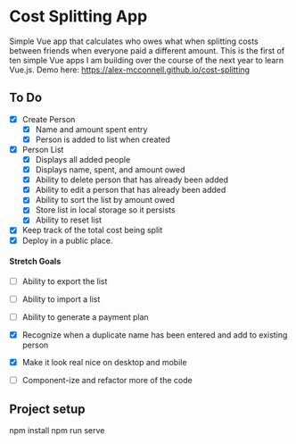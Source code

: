 # Cost Splitting App
Simple Vue app that calculates who owes what when splitting costs between friends when everyone paid a different amount.  This is the first of ten simple Vue apps I am building over the course of the next year to learn Vue.js.  Demo here: https://alex-mcconnell.github.io/cost-splitting

## To Do
- [X] Create Person
  - [X] Name and amount spent entry
  - [X] Person is added to list when created
- [X] Person List
  - [X] Displays all added people
  - [X] Displays name, spent, and amount owed
  - [X] Ability to delete person that has already been added
  - [X] Ability to edit a person that has already been added
  - [X] Ability to sort the list by amount owed
  - [X] Store list in local storage so it persists
  - [X] Ability to reset list
- [X] Keep track of the total cost being split
- [X] Deploy in a public place.

#### Stretch Goals
- [ ] Ability to export the list
- [ ] Ability to import a list
- [ ] Ability to generate a payment plan
- [X] Recognize when a duplicate name has been entered and add to existing person
- [X] Make it look real nice on desktop and mobile
- [ ] Component-ize and refactor more of the code
  

## Project setup
npm install
npm run serve
